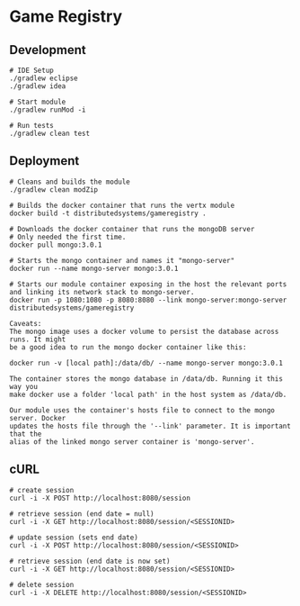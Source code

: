 Game Registry
=============

Development
-----------

    # IDE Setup
    ./gradlew eclipse
    ./gradlew idea

    # Start module
    ./gradlew runMod -i

    # Run tests
    ./gradlew clean test


Deployment
----------

	# Cleans and builds the module
    ./gradlew clean modZip
    
    # Builds the docker container that runs the vertx module
    docker build -t distributedsystems/gameregistry .
    
    # Downloads the docker container that runs the mongoDB server
    # Only needed the first time.
    docker pull mongo:3.0.1
    
    # Starts the mongo container and names it "mongo-server"
    docker run --name mongo-server mongo:3.0.1
    
    # Starts our module container exposing in the host the relevant ports and linking its network stack to mongo-server.
    docker run -p 1080:1080 -p 8080:8080 --link mongo-server:mongo-server distributedsystems/gameregistry
    
    Caveats:
    The mongo image uses a docker volume to persist the database across runs. It might
    be a good idea to run the mongo docker container like this:
    
    docker run -v [local path]:/data/db/ --name mongo-server mongo:3.0.1
    
    The container stores the mongo database in /data/db. Running it this way you
    make docker use a folder 'local path' in the host system as /data/db.
    
    Our module uses the container's hosts file to connect to the mongo server. Docker
    updates the hosts file through the '--link' parameter. It is important that the
    alias of the linked mongo server container is 'mongo-server'.

cURL
----

    # create session
    curl -i -X POST http://localhost:8080/session
    
    # retrieve session (end date = null)
    curl -i -X GET http://localhost:8080/session/<SESSIONID>
    
    # update session (sets end date)
    curl -i -X POST http://localhost:8080/session/<SESSIONID>
    
    # retrieve session (end date is now set)
    curl -i -X GET http://localhost:8080/session/<SESSIONID>
        
    # delete session
    curl -i -X DELETE http://localhost:8080/session/<SESSIONID>
